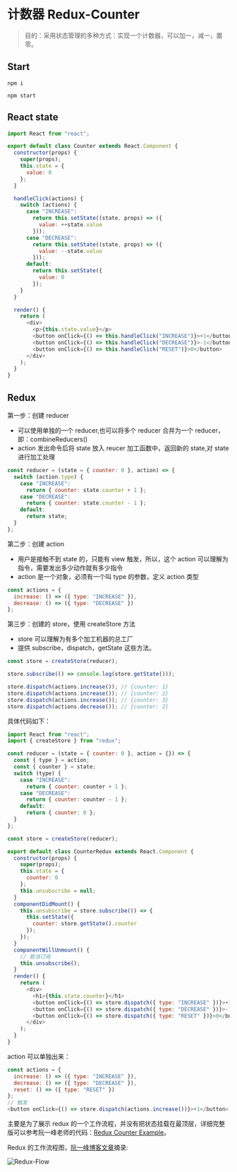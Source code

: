 # 计数器 Redux-Counter

> 目的：采用状态管理的多种方式：实现一个计数器，可以加一，减一，置零。

## Start

```shell
npm i

npm start
```

## React state

```js
import React from "react";

export default class Counter extends React.Component {
  constructor(props) {
    super(props);
    this.state = {
      value: 0
    };
  }

  handleClick(actions) {
    switch (actions) {
      case "INCREASE":
        return this.setState((state, props) => ({
          value: ++state.value
        }));
      case "DECREASE":
        return this.setState((state, props) => ({
          value: --state.value
        }));
      default:
        return this.setState({
          value: 0
        });
    }
  }

  render() {
    return (
      <div>
        <p>{this.state.value}</p>
        <button onClick={() => this.handleClick("INCREASE")}>+1</button>
        <button onClick={() => this.handleClick("DECREASE")}>-1</button>
        <button onClick={() => this.handleClick("RESET")}>0</button>
      </div>
    );
  }
}
```

## Redux

第一步：创建 reducer

- 可以使用单独的一个 reducer,也可以将多个 reducer 合并为一个 reducer，即：combineReducers()
- action 发出命令后将 state 放入 reucer 加工函数中，返回新的 state,对 state 进行加工处理

```js
const reducer = (state = { counter: 0 }, action) => {
  switch (action.type) {
    case "INCREASE":
      return { counter: state.counter + 1 };
    case "DECREASE":
      return { counter: state.counter - 1 };
    default:
      return state;
  }
};
```

第二步：创建 action

- 用户是接触不到 state 的，只能有 view 触发，所以，这个 action 可以理解为指令，需要发出多少动作就有多少指令
- action 是一个对象，必须有一个叫 type 的参数，定义 action 类型

```js
const actions = {
  increase: () => ({ type: "INCREASE" }),
  decrease: () => ({ type: "DECREASE" })
};
```

第三步：创建的 store，使用 createStore 方法

- store 可以理解为有多个加工机器的总工厂
- 提供 subscribe，dispatch，getState 这些方法。

```js
const store = createStore(reducer);

store.subscribe(() => console.log(store.getState()));

store.dispatch(actions.increase()); // {counter: 1}
store.dispatch(actions.increase()); // {counter: 2}
store.dispatch(actions.increase()); // {counter: 3}
store.dispatch(actions.decrease()); // {counter: 2}
```

具体代码如下：

```js
import React from "react";
import { createStore } from "redux";

const reducer = (state = { counter: 0 }, action = {}) => {
  const { type } = action;
  const { counter } = state;
  switch (type) {
    case "INCREASE":
      return { counter: counter + 1 };
    case "DECREASE":
      return { counter: counter - 1 };
    default:
      return { counter: 0 };
  }
};

const store = createStore(reducer);

export default class CounterRedux extends React.Component {
  constructor(props) {
    super(props);
    this.state = {
      counter: 0
    };
    this.unsubscribe = null;
  }
  componentDidMount() {
    this.unsubscribe = store.subscribe(() => {
      this.setState({
        counter: store.getState().counter
      });
    });
  }
  componentWillUnmount() {
    // 取消订阅
    this.unsubscribe();
  }
  render() {
    return (
      <div>
        <h1>{this.state.counter}</h1>
        <button onClick={() => store.dispatch({ type: "INCREASE" })}>+1</button>
        <button onClick={() => store.dispatch({ type: "DECREASE" })}>-1</button>
        <button onClick={() => store.dispatch({ type: "RESET" })}>0</button>
      </div>
    );
  }
}
```

action 可以单独出来：

```js
const actions = {
  increase: () => ({ type: "INCREASE" }),
  decrease: () => ({ type: "DECREASE" }),
  reset: () => ({ type: "RESET" })
};
// 触发
<button onClick={() => store.dispatch(actions.increase())}>+1</button>;
```

主要是为了展示 redux 的一个工作流程，并没有把状态挂载在最顶层，详细完整版可以参考阮一峰老师的代码：[Redux Counter Example](https://github.com/reduxjs/redux/tree/master/examples/counter)。

Redux 的工作流程图，[阮一峰博客文章](http://www.ruanyifeng.com/blog/2016/09/redux_tutorial_part_one_basic_usages.html)摘录:

![Redux-Flow](http://www.ruanyifeng.com/blogimg/asset/2016/bg2016091802.jpg)
